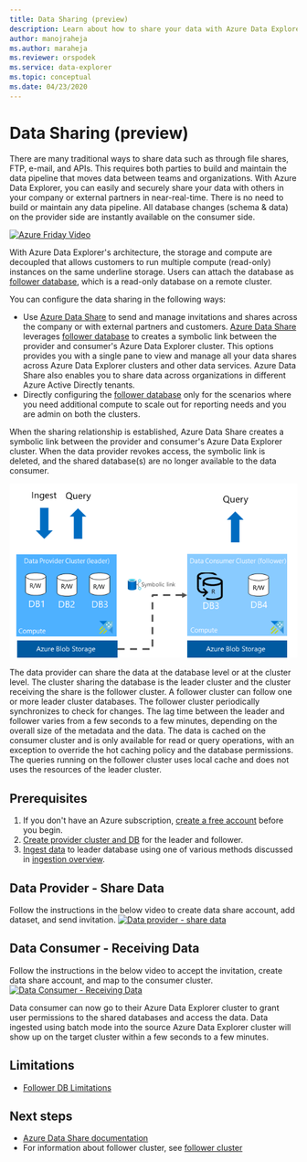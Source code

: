 ```yaml
---
title: Data Sharing (preview)
description: Learn about how to share your data with Azure Data Explorer and Azure Data Share.
author: manojraheja
ms.author: maraheja
ms.reviewer: orspodek
ms.service: data-explorer
ms.topic: conceptual
ms.date: 04/23/2020
---
```


# Data Sharing (preview)

There are many traditional ways to share data such as through file shares, FTP, e-mail, and APIs. This requires both parties to build and maintain the data pipeline that moves data between teams and organizations. With Azure Data Explorer, you can easily and securely share your data with others in your company or external partners in near-real-time. There is no need to build or maintain any data pipeline. All database changes (schema & data) on the provider side are instantly available on the consumer side.

[![Azure Friday Video](https://img.youtube.com/vi/Q3MJv90PegE/0.jpg)](https://www.youtube.com/watch?v=Q3MJv90PegE?&autoplay=1)

With Azure Data Explorer's architecture, the storage and compute are decoupled that allows customers to run multiple compute (read-only) instances on the same underline storage. Users can attach the database as [follower database](https://docs.microsoft.com/azure/data-explorer/follower), which is a read-only database on a remote cluster.

You can configure the data sharing in the following ways:

* Use [Azure Data Share](https://docs.microsoft.com/azure/data-share/) to send and manage invitations and shares across the company or with external partners and customers. [Azure Data Share](https://docs.microsoft.com/azure/data-share/) leverages [follower database](https://docs.microsoft.com/azure/data-explorer/follower) to creates a symbolic link between the provider and consumer's Azure Data Explorer cluster. This options provides you with a single pane to view and manage all your data shares across Azure Data Explorer clusters and other data services. Azure Data Share also enables you to share data across organizations in different Azure Active Directly tenants.
* Directly configuring the [follower database](https://docs.microsoft.com/azure/data-explorer/follower) only for the scenarios where you need additional compute to scale out for reporting needs and you are admin on both the clusters.

When the sharing relationship is established, Azure Data Share creates a symbolic link between the provider and consumer's Azure Data Explorer cluster. When the data provider revokes access, the symbolic link is deleted, and the shared database(s) are no longer available to the data consumer.

![Azure Data Explorer Data Sharing](media\data-share-overview\ADXDataShareImage.png)

The data provider can share the data at the database level or at the cluster level. The cluster sharing the database is the leader cluster and the cluster receiving the share is the follower cluster. A follower cluster can follow one or more leader cluster databases. The follower cluster periodically synchronizes to check for changes. The lag time between the leader and follower varies from a few seconds to a few minutes, depending on the overall size of the metadata and the data. The data is cached on the consumer cluster and is only available for read or query operations, with an exception to override the hot caching policy and the database permissions. The queries running on the follower cluster uses local cache and does not uses the resources of the leader cluster.

## Prerequisites

1. If you don't have an Azure subscription, [create a free account](https://azure.microsoft.com/free/) before you begin.
1. [Create provider cluster and DB](/azure/data-explorer/create-cluster-database-portal) for the leader and follower.
1. [Ingest data](/azure/data-explorer/ingest-sample-data) to leader database using one of various methods discussed in [ingestion overview](/azure/data-explorer/ingest-data-overview).

## Data Provider - Share Data

Follow the instructions in the below video to create data share account, add dataset, and send invitation.
[![Data provider - share data](https://img.youtube.com/vi/QmsTnr90_5o/0.jpg)](https://youtu.be/QmsTnr90_5o?&autoplay=1)

## Data Consumer - Receiving Data

Follow the instructions in the below video to accept the invitation, create data share account, and map to the consumer cluster.
[![Data Consumer - Receiving Data](https://img.youtube.com/vi/vBq6iFaCpdA/0.jpg)](https://youtu.be/vBq6iFaCpdA?&autoplay=1)

Data consumer can now go to their Azure Data Explorer cluster to grant user permissions to the shared databases and access the data. Data ingested using batch mode into the source Azure Data Explorer cluster will show up on the target cluster within a few seconds to a few minutes.

## Limitations

* [Follower DB Limitations](/azure/data-explorer/follower#limitations)

## Next steps

* [Azure Data Share documentation](https://docs.microsoft.com/en-us/azure/data-share/)
* For information about follower cluster, see [follower cluster](/azure/data-explorer/follower)
